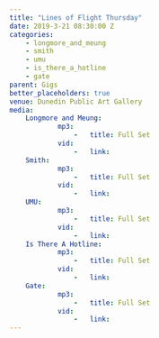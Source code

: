 ```yaml
---
title: "Lines of Flight Thursday"
date: 2019-3-21 08:30:00 Z
categories:
    - longmore_and_meung
    - smith
    - umu
    - is_there_a_hotline
    - gate
parent: Gigs
better_placeholders: true
venue: Dunedin Public Art Gallery
media:
    Longmore and Meung:
            mp3:
                -   title: Full Set
            vid:
                -   link:
    Smith:
            mp3:
                -   title: Full Set
            vid:
                -   link:
    UMU:
            mp3:
                -   title: Full Set
            vid:
                -   link:
    Is There A Hotline:
            mp3:
                -   title: Full Set
            vid:
                -   link:
    Gate:
            mp3:
                -   title: Full Set
            vid:
                -   link:
---
```

